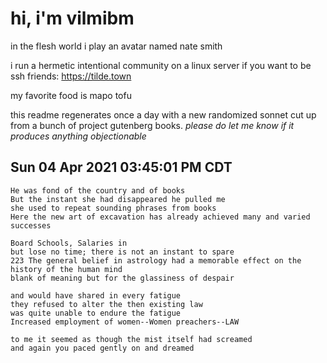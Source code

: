 # hi, i'm vilmibm

in the flesh world i play an avatar named nate smith

i run a hermetic intentional community on a linux server if you want to be ssh friends: https://tilde.town

my favorite food is mapo tofu

this readme regenerates once a day with a new randomized sonnet cut up from a bunch of project gutenberg books.
_please do let me know if it produces anything objectionable_

## Sun 04 Apr 2021 03:45:01 PM CDT

    He was fond of the country and of books
    But the instant she had disappeared he pulled me
    she used to repeat sounding phrases from books
    Here the new art of excavation has already achieved many and varied successes
    
    Board Schools, Salaries in
    but lose no time; there is not an instant to spare
    223 The general belief in astrology had a memorable effect on the history of the human mind
    blank of meaning but for the glassiness of despair
    
    and would have shared in every fatigue
    they refused to alter the then existing law
    was quite unable to endure the fatigue
    Increased employment of women--Women preachers--LAW
    
    to me it seemed as though the mist itself had screamed
    and again you paced gently on and dreamed
